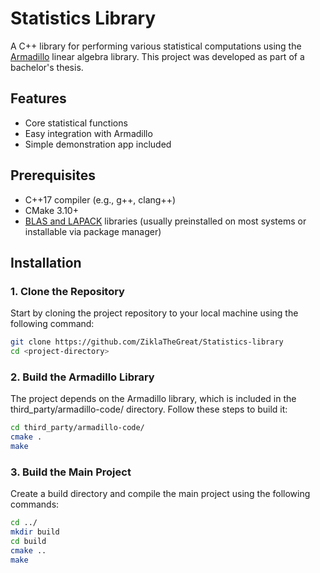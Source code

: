 # Statistics Library

A C++ library for performing various statistical computations using the [Armadillo](http://arma.sourceforge.net/) linear algebra library. This project was developed as part of a bachelor's thesis.

## Features

- Core statistical functions
- Easy integration with Armadillo
- Simple demonstration app included

## Prerequisites

- C++17 compiler (e.g., g++, clang++)
- CMake 3.10+
- [BLAS and LAPACK](http://www.netlib.org/lapack/) libraries (usually preinstalled on most systems or installable via package manager)

## Installation

### 1. Clone the Repository
Start by cloning the project repository to your local machine using the following command:

```bash
git clone https://github.com/ZiklaTheGreat/Statistics-library
cd <project-directory>
```

### 2. Build the Armadillo Library
The project depends on the Armadillo library, which is included in the third_party/armadillo-code/ directory. Follow these steps to build it:

```bash
cd third_party/armadillo-code/
cmake .
make
```

### 3. Build the Main Project
Create a build directory and compile the main project using the following commands:

```bash
cd ../
mkdir build
cd build
cmake ..
make
```

